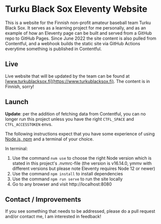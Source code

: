 # Turku Black Sox Eleventy Website

This is a website for the Finnish non-profit amateur baseball team Turku Black Sox. It serves as a learning project for me personally, and as an example of how an Eleventy page can be built and served from a GitHub repo to GitHub Pages. Since June 2022 the site content is also pulled from Contentful, and a webhook builds the static site via GitHub Actions everytime something is published in Contentful.

## Live

Live website that will be updated by the team can be found at [www.turkublacksox.fi](https://www.turkublacksox.fi). The content is in Finnish, sorry!

## Launch

**Update**: per the addition of fetching data from Contentful, you can no longer run this project unless you have the right `CTFL_SPACE` and `CTFL_ACCESSTOKEN` envs.

The following instructions expect that you have some experience of using [Node.js, npm](https://docs.npmjs.com/downloading-and-installing-node-js-and-npm) and a terminal of your choice.

In terminal:

1. Use the command `nvm use` to choose the right Node version which is stated in this project's .nvmrc-file (the version is v16.14.0, ymmv with different versions but please note Eleventy requires Node 12 or newer)
2. Use the command `npm install` to install dependencies
3. Use the command `npm run serve` to run the site locally
4. Go to any browser and visit http://localhost:8080

## Contact / Improvements

If you see something that needs to be addressed, please do a pull request and/or contact me, I am interested in feedback!
